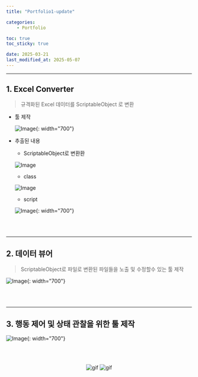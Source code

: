 ```yaml
---
title: "Portfolio1-update"

categories:
    - Portfolio

toc: true
toc_sticky: true

date: 2025-03-21
last_modified_at: 2025-05-07
---
```


--------------------

## 1. Excel Converter

> 규격화된 Excel 데이터를 ScriptableObject 로 변환

* 툴 제작

    ![Image](https://github.com/user-attachments/assets/313c6ddd-d351-42dd-81af-e68089301580){: width="700"}

* 추출된 내용

    * ScriptableObject로 변환환

    ![Image](https://github.com/user-attachments/assets/8f541041-88df-4e34-a9bf-dd287d3ad179)

    * class

    ![Image](https://github.com/user-attachments/assets/1ff6687c-4672-47ed-8c57-3f6182aa7276)

    * script

    ![Image](https://github.com/user-attachments/assets/84aa82d6-97a6-4308-8d7a-1cdb798f8a33){: width="700"}

<br>
<br>

----------
## 2. 데이터 뷰어

> ScriptableObject로 파일로 변환된 파일들을 노출 및 수정할수 있는 툴 제작

![Image](https://github.com/user-attachments/assets/5c9ae296-95e1-4048-a38e-e1d239aca4af){: width="700"}

<br>
<br>

----------
## 3. 행동 제어 및 상태 관찰을 위한 툴 제작

![Image](https://github.com/user-attachments/assets/2d7a7e49-4c49-4693-a1a7-31f3c24fd7ea){: width="700"}

<br>
<br>

<p align="center">

<img src="https://github.com/user-attachments/assets/1b5c5e7b-0431-4cdb-be8f-8cd76b1e6a39" alt="gif"/>
<img src="https://github.com/user-attachments/assets/0cea9795-e047-4267-961c-29f684a5cfe3" alt="gif"/>

</p>

